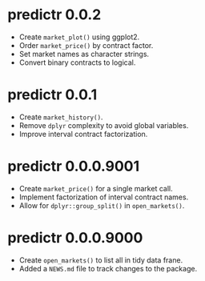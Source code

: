 # predictr 0.0.2

* Create `market_plot()` using ggplot2.
* Order `market_price()` by contract factor.
* Set market names as character strings.
* Convert binary contracts to logical.

# predictr 0.0.1

* Create `market_history()`.
* Remove `dplyr` complexity to avoid global variables.
* Improve interval contract factorization.

# predictr 0.0.0.9001

* Create `market_price()` for a single market call.
* Implement factorization of interval contract names.
* Allow for `dplyr::group_split()` in `open_markets()`.

# predictr 0.0.0.9000

* Create `open_markets()` to list all in tidy data frane.
* Added a `NEWS.md` file to track changes to the package.

